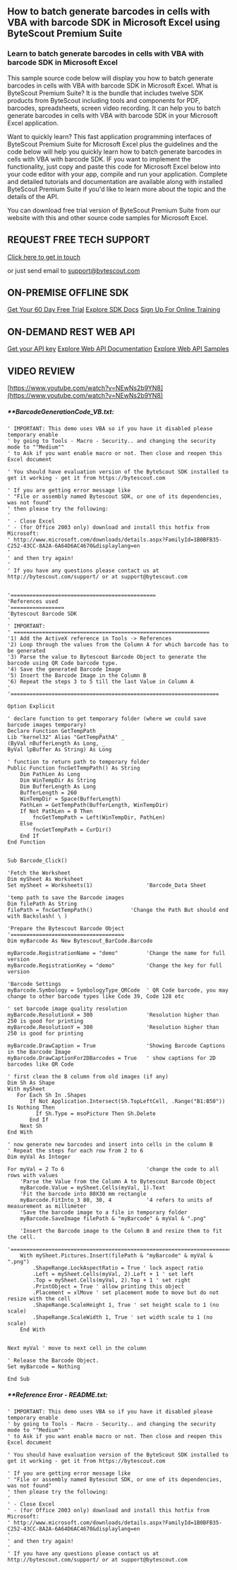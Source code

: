 ## How to batch generate barcodes in cells with VBA with barcode SDK in Microsoft Excel using ByteScout Premium Suite

### Learn to batch generate barcodes in cells with VBA with barcode SDK in Microsoft Excel

This sample source code below will display you how to batch generate barcodes in cells with VBA with barcode SDK in Microsoft Excel. What is ByteScout Premium Suite? It is the bundle that includes twelve SDK products from ByteScout including tools and components for PDF, barcodes, spreadsheets, screen video recording. It can help you to batch generate barcodes in cells with VBA with barcode SDK in your Microsoft Excel application.

Want to quickly learn? This fast application programming interfaces of ByteScout Premium Suite for Microsoft Excel plus the guidelines and the code below will help you quickly learn how to batch generate barcodes in cells with VBA with barcode SDK. IF you want to implement the functionality, just copy and paste this code for Microsoft Excel below into your code editor with your app, compile and run your application. Complete and detailed tutorials and documentation are available along with installed ByteScout Premium Suite if you'd like to learn more about the topic and the details of the API.

You can download free trial version of ByteScout Premium Suite from our website with this and other source code samples for Microsoft Excel.

## REQUEST FREE TECH SUPPORT

[Click here to get in touch](https://bytescout.zendesk.com/hc/en-us/requests/new?subject=ByteScout%20Premium%20Suite%20Question)

or just send email to [support@bytescout.com](mailto:support@bytescout.com?subject=ByteScout%20Premium%20Suite%20Question) 

## ON-PREMISE OFFLINE SDK 

[Get Your 60 Day Free Trial](https://bytescout.com/download/web-installer?utm_source=github-readme)
[Explore SDK Docs](https://bytescout.com/documentation/index.html?utm_source=github-readme)
[Sign Up For Online Training](https://academy.bytescout.com/)


## ON-DEMAND REST WEB API

[Get your API key](https://pdf.co/documentation/api?utm_source=github-readme)
[Explore Web API Documentation](https://pdf.co/documentation/api?utm_source=github-readme)
[Explore Web API Samples](https://github.com/bytescout/ByteScout-SDK-SourceCode/tree/master/PDF.co%20Web%20API)

## VIDEO REVIEW

[https://www.youtube.com/watch?v=NEwNs2b9YN8](https://www.youtube.com/watch?v=NEwNs2b9YN8)




<!-- code block begin -->

##### ****BarcodeGenerationCode_VB.txt:**
    
```
' IMPORTANT: This demo uses VBA so if you have it disabled please temporary enable
' by going to Tools - Macro - Security.. and changing the security mode to ""Medium""
' to Ask if you want enable macro or not. Then close and reopen this Excel document

' You should have evaluation version of the ByteScout SDK installed to get it working - get it from https://bytescout.com

' If you are getting error message like
' "File or assembly named Bytescout SDK, or one of its dependencies, was not found"
' then please try the following:
'
' - Close Excel
' - (for Office 2003 only) download and install this hotfix from Microsoft:
' http://www.microsoft.com/downloads/details.aspx?FamilyId=1B0BFB35-C252-43CC-8A2A-6A64D6AC4670&displaylang=en
'
' and then try again!
'
' If you have any questions please contact us at http://bytescout.com/support/ or at support@bytescout.com
                            

'==============================================
'References used
'=================
'Bytescout Barcode SDK
'
' IMPORTANT:
' ==============================================================
'1) Add the ActiveX reference in Tools -> References
'2) Loop through the values from the Column A for which barcode has to be generated
'3) Parse the value to Bytescout Barcode Object to generate the barcode using QR Code barcode type.
'4) Save the generated Barcode Image
'5) Insert the Barcode Image in the Column B
'6) Repeat the steps 3 to 5 till the last Value in Column A
'
'==================================================================

Option Explicit

' declare function to get temporary folder (where we could save barcode images temporary)
Declare Function GetTempPath _
Lib "kernel32" Alias "GetTempPathA" _
(ByVal nBufferLength As Long, _
ByVal lpBuffer As String) As Long
 
' function to return path to temporary folder
Public Function fncGetTempPath() As String
    Dim PathLen As Long
    Dim WinTempDir As String
    Dim BufferLength As Long
    BufferLength = 260
    WinTempDir = Space(BufferLength)
    PathLen = GetTempPath(BufferLength, WinTempDir)
    If Not PathLen = 0 Then
        fncGetTempPath = Left(WinTempDir, PathLen)
    Else
        fncGetTempPath = CurDir()
    End If
End Function


Sub Barcode_Click()

'Fetch the Worksheet
Dim mySheet As Worksheet
Set mySheet = Worksheets(1)                 'Barcode_Data Sheet

'temp path to save the Barcode images
Dim filePath As String
filePath = fncGetTempPath()            'Change the Path But should end with Backslash( \ )

'Prepare the Bytescout Barcode Object
'====================================
Dim myBarcode As New Bytescout_BarCode.Barcode

myBarcode.RegistrationName = "demo"         'Change the name for full version
myBarcode.RegistrationKey = "demo"          'Change the key for full version

'Barcode Settings
myBarcode.Symbology = SymbologyType_QRCode  ' QR Code barcode, you may change to other barcode types like Code 39, Code 128 etc

' set barcode image quality resolution
myBarcode.ResolutionX = 300                 'Resolution higher than 250 is good for printing
myBarcode.ResolutionY = 300                 'Resolution higher than 250 is good for printing

myBarcode.DrawCaption = True                'Showing Barcode Captions in the Barcode Image
myBarcode.DrawCaptionFor2DBarcodes = True   ' show captions for 2D barcodes like QR Code

' first clean the B column from old images (if any)
Dim Sh As Shape
With mySheet
   For Each Sh In .Shapes
       If Not Application.Intersect(Sh.TopLeftCell, .Range("B1:B50")) Is Nothing Then
         If Sh.Type = msoPicture Then Sh.Delete
       End If
    Next Sh
End With

' now generate new barcodes and insert into cells in the column B
' Repeat the steps for each row from 2 to 6
Dim myVal As Integer

For myVal = 2 To 6                          'change the code to all rows with values
    'Parse the Value from the Column A to Bytescout Barcode Object
    myBarcode.Value = mySheet.Cells(myVal, 1).Text
    'Fit the barcode into 80X30 mm rectangle
    myBarcode.FitInto_3 80, 30, 4           '4 refers to units of measurement as millimeter
    'Save the barcode image to a file in temporary folder
    myBarcode.SaveImage filePath & "myBarcode" & myVal & ".png"
    
    'Insert the Barcode image to the Column B and resize them to fit the cell.
    '==========================================================================
    With mySheet.Pictures.Insert(filePath & "myBarcode" & myVal & ".png")
        .ShapeRange.LockAspectRatio = True ' lock aspect ratio
        .Left = mySheet.Cells(myVal, 2).Left + 1 ' set left
        .Top = mySheet.Cells(myVal, 2).Top + 1 ' set right
        .PrintObject = True ' allow printing this object
        .Placement = xlMove ' set placement mode to move but do not resize with the cell
        .ShapeRange.ScaleHeight 1, True ' set height scale to 1 (no scale)
        .ShapeRange.ScaleWidth 1, True ' set width scale to 1 (no scale)
    End With
    
    
Next myVal ' move to next cell in the column

' Release the Barcode Object.
Set myBarcode = Nothing

End Sub

```

<!-- code block end -->    

<!-- code block begin -->

##### ****Reference Error - README.txt:**
    
```
' IMPORTANT: This demo uses VBA so if you have it disabled please temporary enable
' by going to Tools - Macro - Security.. and changing the security mode to ""Medium""
' to Ask if you want enable macro or not. Then close and reopen this Excel document

' You should have evaluation version of the ByteScout SDK installed to get it working - get it from https://bytescout.com

' If you are getting error message like
' "File or assembly named Bytescout SDK, or one of its dependencies, was not found"
' then please try the following:
'
' - Close Excel
' - (for Office 2003 only) download and install this hotfix from Microsoft:
' http://www.microsoft.com/downloads/details.aspx?FamilyId=1B0BFB35-C252-43CC-8A2A-6A64D6AC4670&displaylang=en
'
' and then try again!
'
' If you have any questions please contact us at http://bytescout.com/support/ or at support@bytescout.com
                            



```

<!-- code block end -->